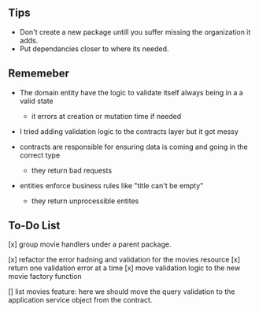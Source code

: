 ## Tips

- Don't create a new package untill you suffer missing the organization it adds.
- Put dependancies closer to where its needed.



## Rememeber

- The domain entity have the logic to validate itself always being in a a valid state
    - it errors at creation or mutation time if needed

- I tried adding validation logic to the contracts layer but it got messy

- contracts are responsible for ensuring data is coming and going in the correct type
    - they return bad requests

- entities enforce business rules like "title can't be empty"
    - they return unprocessible entites


## To-Do List

[x] group movie handlers under a parent package.

[x] refactor the error hadning and validation for the movies resource
[x] return one validation error at a time 
[x] move validation logic to the new movie factory function

[] list movies feature: here we should move the query validation to the application service object  from the contract.  